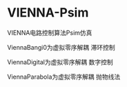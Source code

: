 # VIENNA-Psim
VIENNA电路控制算法Psim仿真

ViennaBangi0为虚拟零序解耦 滞环控制

ViennaDigital为虚拟零序解耦 数字控制

ViennaParabola为虚拟零序解耦 抛物线法 
